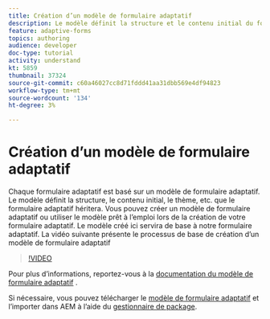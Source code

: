 ```yaml
---
title: Création d’un modèle de formulaire adaptatif
description: Le modèle définit la structure et le contenu initial du formulaire adaptatif.
feature: adaptive-forms
topics: authoring
audience: developer
doc-type: tutorial
activity: understand
kt: 5859
thumbnail: 37324
source-git-commit: c60a46027cc8d71fddd41aa31dbb569e4df94823
workflow-type: tm+mt
source-wordcount: '134'
ht-degree: 3%

---
```



# Création d’un modèle de formulaire adaptatif

Chaque formulaire adaptatif est basé sur un modèle de formulaire adaptatif. Le modèle définit la structure, le contenu initial, le thème, etc. que le formulaire adaptatif héritera. Vous pouvez créer un modèle de formulaire adaptatif ou utiliser le modèle prêt à l’emploi lors de la création de votre formulaire adaptatif.
Le modèle créé ici servira de base à notre formulaire adaptatif.
La vidéo suivante présente le processus de base de création d’un modèle de formulaire adaptatif

>[!VIDEO](https://video.tv.adobe.com/v/37324/quality=9)

Pour plus d’informations, reportez-vous à la [documentation du modèle de formulaire adaptatif](https://docs.adobe.com/content/help/en/experience-manager-65/forms/adaptive-forms-advanced-authoring/template-editor.html) .

Si nécessaire, vous pouvez télécharger le [modèle de formulaire adaptatif](assets/peak-application-template.zip) et l’importer dans AEM à l’aide du [gestionnaire de package](http://localhost:4502/crx/packmgr/index.jsp).




